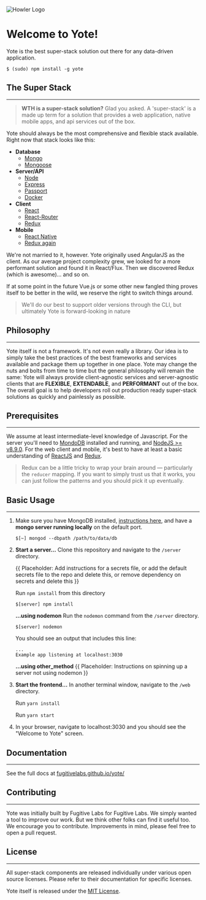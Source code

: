 ![Howler Logo](https://s3.amazonaws.com/fugitive-labs/yote/Howler-02.png)

Welcome to Yote!
======

Yote is the best super-stack solution out there for any data-driven application.  

```
$ (sudo) npm install -g yote
```



## The Super Stack
****  

> **WTH is a super-stack solution?**  Glad you asked.  A 'super-stack' is a made up term for a solution that provides a web application, native mobile apps, and api services out of the box.

Yote should always be the most comprehensive and flexible stack available. Right now that stack looks like this:

- **Database**
  * [Mongo](http://www.mongodb.org/)
  * [Mongoose](http://mongoosejs.com/)
- **Server/API**
  * [Node](https://nodejs.org/)
  * [Express](http://expressjs.com/)
  * [Passport](http://passportjs.org/)
  * [Docker](https://www.docker.com/)
- **Client**
  * [React](https://reactjs.com/)
  * [React-Router](https://reacttraining.com/react-router/)
  * [Redux](https://redux.js.org/)
- **Mobile**
  * [React Native](http://www.reactnative.com/)
  * [Redux again](https://redux.js.org/)

We're not married to it, however. Yote originally used AngularJS as the client. As our average project complexity grew, we looked for a more performant solution and found it in React/Flux. Then we discovered Redux (which is awesome)... and so on.

If at some point in the future Vue.js or some other new fangled thing proves itself to be better in the wild, we reserve the right to switch things around.  

> We'll do our best to support older versions through the CLI, but ultimately Yote is forward-looking in nature



## Philosophy
****

Yote itself is not a framework. It's not even really a library. Our idea is to simply take the best practices of the best frameworks and services available and package them up together in one place. Yote may change the nuts and bolts from time to time but the general philosophy will remain the same: Yote will always provide client-agnostic services and server-agnostic clients that are **FLEXIBLE**, **EXTENDABLE**, and **PERFORMANT** out of the box.  The overall goal is to help developers roll out production ready super-stack solutions as quickly and painlessly as possible.  




## Prerequisites
****

We assume at least intermediate-level knowledge of Javascript. For the server you'll need to [MondoDB](https://docs.mongodb.com/master/tutorial/install-mongodb-on-os-x/?_ga=1.204328082.326616756.1489430903) installed and running, and [NodeJS >= v8.9.0](https://nodejs.org/en/). For the web client and mobile, it's best to have at least a basic understanding of [ReactJS](https://reactjs.com/) and [Redux](https://redux.js.org/).  
> Redux can be a little tricky to wrap your brain around &mdash; particularly the `reducer` mapping. If you want to simply trust us that it works, you can just follow the patterns and you should pick it up eventually.  


## Basic Usage
****

1. Make sure you have MongoDB installed, [instructions here](https://docs.mongodb.com/manual/administration/install-community/), and have a **mongo server running locally** on the default port.

	```
	$[~] mongod --dbpath /path/to/data/db
	```

2. **Start a server...**
	Clone this repository and navigate to the `/server` directory.
	
	{{ Placeholder: Add instructions for a secrets file, or add the default secrets file to the repo and delete this, or remove dependency on secrets and delete this }}
	
	Run `npm install` from this directory
	```
	$[server] npm install
	```
	
	**...using nodemon**
	Run the `nodemon` command from the `/server` directory.
	```
	$[server] nodemon
	```
	
	You should see an output that includes this line:
	```
	...
	Example app listening at localhost:3030
	```
	
	
	**...using other_method**
	{{ Placeholder: Instructions on spinning up a server not using nodemon }}
	
3. **Start the frontend...**
	In another terminal window, navigate to the `/web` directory. 
	
	Run `yarn install`
	
	Run `yarn start`
	
4. In your browser, navigate to localhost:3030 and you should see the "Welcome to Yote" screen.


## Documentation
****

See the full docs at [fugitivelabs.github.io/yote/](https://fugitivelabs.github.io/yote/)


## Contributing
****

Yote was initially built by Fugitive Labs for Fugitive Labs. We simply wanted a tool to improve our work. But we think other folks can find it useful too.  We encourage you to contribute. Improvements in mind, please feel free to open a pull request.


## License
****

All super-stack components are released individually under various open source licenses.  Please refer to their documentation for specific licenses.

Yote itself is released under the [MIT License](http://www.opensource.org/licenses/MIT).
